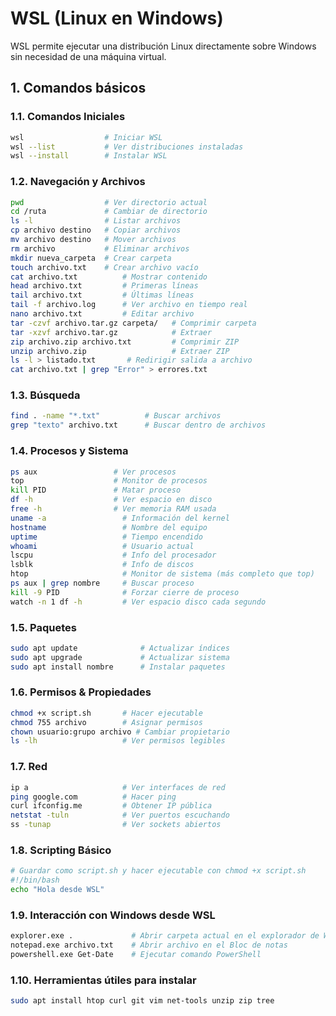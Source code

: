# WSL (Linux en Windows)

WSL permite ejecutar una distribución Linux directamente sobre Windows sin necesidad de una máquina virtual.

## 1. Comandos básicos

### 1.1. Comandos Iniciales

```bash
wsl                  # Iniciar WSL
wsl --list           # Ver distribuciones instaladas
wsl --install        # Instalar WSL
```

### 1.2. Navegación y Archivos

```bash
pwd                  # Ver directorio actual
cd /ruta             # Cambiar de directorio
ls -l                # Listar archivos
cp archivo destino   # Copiar archivos
mv archivo destino   # Mover archivos
rm archivo           # Eliminar archivos
mkdir nueva_carpeta  # Crear carpeta
touch archivo.txt    # Crear archivo vacío
cat archivo.txt          # Mostrar contenido
head archivo.txt         # Primeras líneas
tail archivo.txt         # Últimas líneas
tail -f archivo.log      # Ver archivo en tiempo real
nano archivo.txt         # Editar archivo
tar -czvf archivo.tar.gz carpeta/   # Comprimir carpeta
tar -xzvf archivo.tar.gz            # Extraer
zip archivo.zip archivo.txt         # Comprimir ZIP
unzip archivo.zip                   # Extraer ZIP
ls -l > listado.txt       # Redirigir salida a archivo
cat archivo.txt | grep "Error" > errores.txt
```

### 1.3. Búsqueda

```bash
find . -name "*.txt"          # Buscar archivos
grep "texto" archivo.txt      # Buscar dentro de archivos
```

### 1.4. Procesos y Sistema

```bash
ps aux                 # Ver procesos
top                    # Monitor de procesos
kill PID               # Matar proceso
df -h                  # Ver espacio en disco
free -h                # Ver memoria RAM usada
uname -a                 # Información del kernel
hostname                 # Nombre del equipo
uptime                   # Tiempo encendido
whoami                   # Usuario actual
lscpu                    # Info del procesador
lsblk                    # Info de discos
htop                     # Monitor de sistema (más completo que top)
ps aux | grep nombre     # Buscar proceso
kill -9 PID              # Forzar cierre de proceso
watch -n 1 df -h         # Ver espacio disco cada segundo
```

### 1.5. Paquetes

```bash
sudo apt update              # Actualizar índices
sudo apt upgrade             # Actualizar sistema
sudo apt install nombre      # Instalar paquetes
```

### 1.6. Permisos & Propiedades

```bash
chmod +x script.sh       # Hacer ejecutable
chmod 755 archivo        # Asignar permisos
chown usuario:grupo archivo # Cambiar propietario
ls -lh                   # Ver permisos legibles
```

### 1.7. Red

```bash
ip a                     # Ver interfaces de red
ping google.com          # Hacer ping
curl ifconfig.me         # Obtener IP pública
netstat -tuln            # Ver puertos escuchando
ss -tunap                # Ver sockets abiertos
```

### 1.8. Scripting Básico

```bash
# Guardar como script.sh y hacer ejecutable con chmod +x script.sh
#!/bin/bash
echo "Hola desde WSL"
```

### 1.9. Interacción con Windows desde WSL

```bash
explorer.exe .             # Abrir carpeta actual en el explorador de Windows
notepad.exe archivo.txt    # Abrir archivo en el Bloc de notas
powershell.exe Get-Date    # Ejecutar comando PowerShell
```

### 1.10. Herramientas útiles para instalar

```bash
sudo apt install htop curl git vim net-tools unzip zip tree
```
